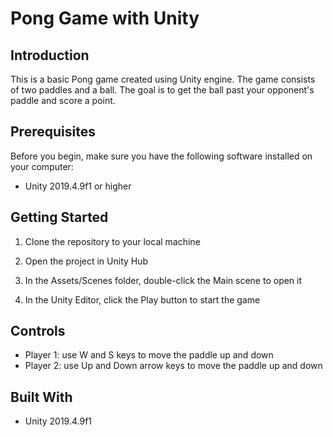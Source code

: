 # Pong Game with Unity

## Introduction

This is a basic Pong game created using Unity engine. The game consists of two paddles and a ball. The goal is to get the ball past your opponent's paddle and score a point.

## Prerequisites

Before you begin, make sure you have the following software installed on your computer:

- Unity 2019.4.9f1 or higher

## Getting Started

1. Clone the repository to your local machine


2. Open the project in Unity Hub

3. In the Assets/Scenes folder, double-click the Main scene to open it

4. In the Unity Editor, click the Play button to start the game

## Controls

- Player 1: use W and S keys to move the paddle up and down
- Player 2: use Up and Down arrow keys to move the paddle up and down

## Built With

- Unity 2019.4.9f1
